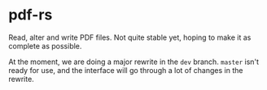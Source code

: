 # pdf-rs
Read, alter and write PDF files. Not quite stable yet, hoping to make it as complete as possible.

At the moment, we are doing a major rewrite in the `dev` branch. `master` isn't ready for use, and the interface will go through a lot of changes in the rewrite.
